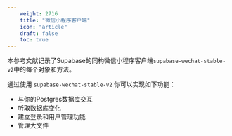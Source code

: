 ```yaml
---
    weight: 2716
    title: "微信小程序客户端"
    icon: "article"
    draft: false
    toc: true
---
```



本参考文献记录了Supabase的同构微信小程序客户端`supabase-wechat-stable-v2`中的每个对象和方法。


通过使用 `supabase-wechat-stable-v2` 你可以实现如下功能：

- 与你的Postgres数据库交互
- 听取数据库变化
- 建立登录和用户管理功能
- 管理大文件
